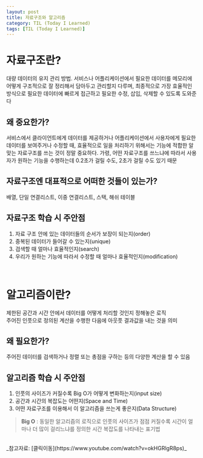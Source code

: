 ```yaml
---
layout: post
title: 자료구조와 알고리즘
category: TIL (Today I Learned)
tags: [TIL (Today I Learned)]
---
```


# 자료구조란?

대량 데이터의 유지 관리 방법.
서비스나 어플리케이션에서 필요한 데이터를 메모리에 어떻게 구조적으로 잘 정리해서 담아두고 관리할지 다루며,
최종적으로 가장 효율적인 방식으로 필요한 데이터에 빠르게 접근하고
필요한 수정, 삽입, 삭제할 수 있도록 도와준다

## 왜 중요한가?

서비스에서 클라이언트에게 데이터를 제공하거나 어플리케이션에서 사용자에게 필요한 데이터를 보여주거나 수정할 때,
효율적으로 일을 처리하기 위해서는 기능에 적합한 알맞는 자료구조를 쓰는 것이 정말 중요하다.
가령, 어떤 자료구조를 쓰느냐에 따라서 사용자가 원하는 기능을 수행하는데 0.2초가 걸릴 수도, 2초가 걸릴 수도 있기 때문

## 자료구조엔 대표적으로 어떠한 것들이 있는가?

배열, 단일 연결리스트, 이중 연결리스트, 스택, 해쉬 테이블

## 자료구조 학습 시 주안점

1. 자료 구조 안에 있는 데이터들의 순서가 보장이 되는지(order)
2. 중복된 데이터가 들어갈 수 있는지(unique)
3. 검색할 때 얼마나 효율적인지(search)
4. 우리가 원하는 기능에 따라서 수정할 때 얼마나 효율적인지(modification)

<br>

# 알고리즘이란?

제한된 공간과 시간 안에서 데이터를 어떻게 처리할 것인지 정해놓은 로직<br>
주어진 인풋으로 정의된 계산을 수행한 다음에 아웃풋 결과값을 내는 것을 의미

## 왜 필요한가?

주어진 데이터를 검색하거나 정렬 또는 총점을 구하는 등의 다양한 계산을 할 수 있음

## 알고리즘 학습 시 주안점

1. 인풋의 사이즈가 커질수록 Big O가 어떻게 변화하는지(input size)
2. 공간과 시간의 복잡도는 어떤지(Space and Time)
3. 어떤 자료구조를 이용해서 이 알고리즘을 쓰는게 좋은지(Data Structure)

> **Big O** : 동일한 알고리즘의 로직으로 인풋의 사이즈가 점점 커질수록 시간이 얼마나 더 많이 걸리느냐를 정의한 시간 복잡도를 나타내는 표기법

<br>
_참고자료: [클릭이동](https://www.youtube.com/watch?v=okHGRlgR8ps)_
